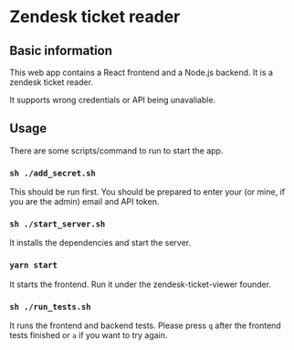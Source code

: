 # Zendesk ticket reader

## Basic information

This web app contains a React frontend and a Node.js backend. It is a zendesk ticket reader. 

It supports wrong credentials or API being unavaliable.

## Usage

There are some scripts/command to run to start the app. 

### `sh ./add_secret.sh`

This should be run first. You should be prepared to enter your (or mine, if you are the admin) email and API token.

### `sh ./start_server.sh`

It installs the dependencies and start the server. 

### `yarn start`

It starts the frontend. Run it under the zendesk-ticket-viewer founder. 

### `sh ./run_tests.sh`

It runs the frontend and backend tests. Please press `q` after the frontend tests finished or `a` if you want to try again. 